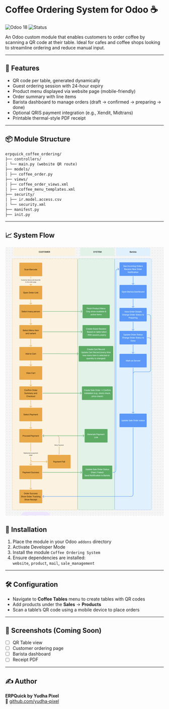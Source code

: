# Coffee Ordering System for Odoo ☕️
![Odoo 18](https://img.shields.io/badge/Odoo-18.0-blue)
![Status](https://img.shields.io/badge/status-in%20development-yellow)


An Odoo custom module that enables customers to order coffee by scanning a QR code at their table. Ideal for cafes and coffee shops looking to streamline ordering and reduce manual input.

---

## 🔧 Features

- QR code per table, generated dynamically
- Guest ordering session with 24-hour expiry
- Product menu displayed via website page (mobile-friendly)
- Order summary with line items
- Barista dashboard to manage orders (draft → confirmed → preparing → done)
- Optional QRIS payment integration (e.g., Xendit, Midtrans)
- Printable thermal-style PDF receipt

---

## 📦 Module Structure
```text
erpquick_coffee_ordering/
├── controllers/
│ └── main.py (website QR route)
├── models/
│ ├── coffee_order.py
├── views/
│ ├── coffee_order_views.xml
│ ├── coffee_menu_templates.xml
├── security/
│ ├── ir.model.access.csv
│ └── security.xml
├── manifest.py
├── init.py
```
---

## 📈 System Flow

![Coffee Ordering Flow](docs/coffee_ordering_flow.png)


## 🚀 Installation

1. Place the module in your Odoo `addons` directory
2. Activate Developer Mode
3. Install the module `Coffee Ordering System`
4. Ensure dependencies are installed:  
   `website`, `product`, `mail`, `sale_management`

---

## 🛠️ Configuration

- Navigate to **Coffee Tables** menu to create tables with QR codes
- Add products under the **Sales** → **Products**
- Scan a table’s QR code using a mobile device to place orders

---

## 📸 Screenshots (Coming Soon)
- [ ] QR Table view
- [ ] Customer ordering page
- [ ] Barista dashboard
- [ ] Receipt PDF

---

## ✍️ Author

**ERPQuick by Yudha Pixel**  
🔗 [github.com/yudha-pixel](https://github.com/yudha-pixel)
